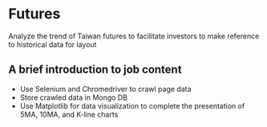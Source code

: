 # Futures
Analyze the trend of Taiwan futures to facilitate investors to make reference to historical data for layout

## A brief introduction to job content
- Use Selenium and Chromedriver to crawl page data
- Store crawled data in Mongo DB
- Use Matplotlib for data visualization to complete the presentation of 5MA, 10MA, and K-line charts